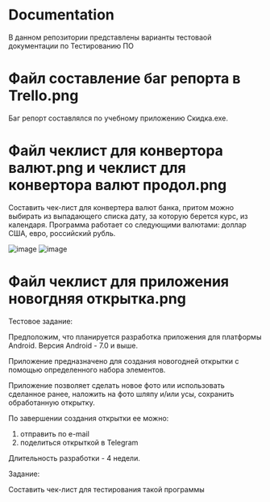# Documentation
В данном репозитории представлены варианты тестоваой  документации по Тестированию ПО 

# Файл составление баг репорта в Trello.png
Баг репорт составлялся по учебному приложению Скидка.exe.


# Файл чеклист для конвертора валют.png и чеклист для конвертора валют продол.png
Составить чек-лист для конвертера валют банка, притом можно выбирать из выпадающего списка дату, за которую берется курс, из календаря. Программа работает со следующими валютами: доллар США, евро, российский рубль.

![image](https://user-images.githubusercontent.com/14973822/141505274-99446a02-4c0a-4a94-b4ae-3c8617bd6d0f.png)
![image](https://user-images.githubusercontent.com/14973822/141505370-3077bde6-66dd-42ee-8c65-6a9c17bfd72f.png)

# Файл чеклист для приложения новогдняя открытка.png

Тестовое задание:

Предположим, что планируется разработка приложения для платформы Android.
Версия Android - 7.0 и выше.

Приложение предназначено для создания новогодней открытки с помощью
определенного   набора элементов.

Приложение позволяет сделать новое фото или использовать сделанное ранее, наложить на фото шляпу и/или усы, сохранить обработанную открытку. 

По завершении создания открытки ее можно:
1) отправить по e-mail
2) поделиться открыткой в Telegram

Длительность разработки - 4 недели.

Задание:

Составить чек-лист для тестирования такой программы


